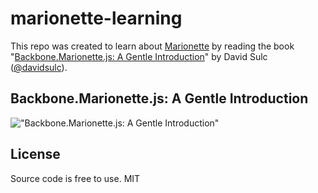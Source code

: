 marionette-learning
===================

This repo was created to learn about [Marionette](http://marionettejs.com/) by reading the book "[Backbone.Marionette.js: A Gentle Introduction](https://leanpub.com/marionette-gentle-introduction)" by David Sulc ([@davidsulc](https://twitter.com/davidsulc)).

## Backbone.Marionette.js: A Gentle Introduction
!["Backbone.Marionette.js: A Gentle Introduction"](https://s3.amazonaws.com/titlepages.leanpub.com/marionette-gentle-introduction/large?1387958029)

## License
Source code is free to use. MIT
